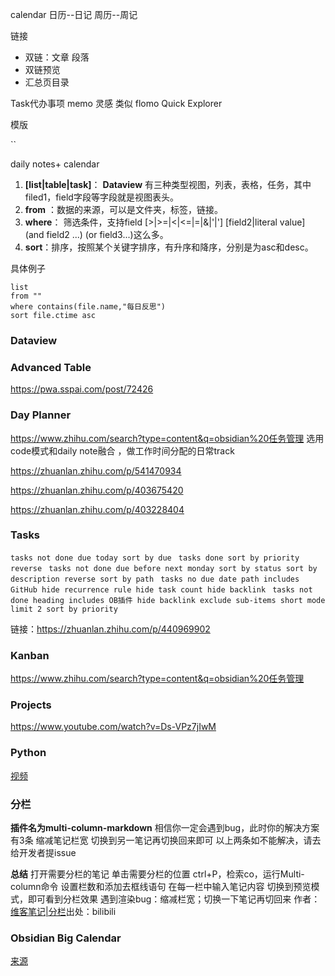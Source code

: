 



calendar
日历--日记
周历--周记

链接
- 双链：文章  段落
- 双链预览 
- 汇总页目录


Task代办事项
memo  灵感 类似 flomo
Quick Explorer

模版

``


daily notes+ calendar
1.  **[list|table|task]**： **Dataview** 有三种类型视图，列表，表格，任务，其中filed1，field字段等字段就是视图表头。
2.  **from** ：数据的来源，可以是文件夹，标签，链接。
3.  **where**： 筛选条件，支持field [>|>=|<|<=|=|&|'|'] [field2|literal value] (and field2 ...) (or field3...)这么多。
4.  **sort**：排序，按照某个关键字排序，有升序和降序，分别是为asc和desc。

具体例子
```text
list 
from ""
where contains(file.name,"每日反思")
sort file.ctime asc
```



### Dataview




### Advanced Table
https://pwa.sspai.com/post/72426



### Day Planner
https://www.zhihu.com/search?type=content&q=obsidian%20任务管理
选用code模式和daily note融合 ，做工作时间分配的日常track

https://zhuanlan.zhihu.com/p/541470934

https://zhuanlan.zhihu.com/p/403675420

https://zhuanlan.zhihu.com/p/403228404

### Tasks

```tasks not done due today sort by due ``` ```tasks done sort by priority reverse ``` ```tasks not done due before next monday sort by status sort by description reverse sort by path ``` ```tasks no due date path includes GitHub hide recurrence rule hide task count hide backlink ``` ```tasks not done heading includes OB插件 hide backlink exclude sub-items short mode limit 2 sort by priority ```


链接：https://zhuanlan.zhihu.com/p/440969902  

### Kanban
https://www.zhihu.com/search?type=content&q=obsidian%20任务管理


### Projects
https://www.youtube.com/watch?v=Ds-VPz7jIwM


### Python 
[视频](https://www.bilibili.com/video/BV1ze411K7bT/?is_story_h5=false&p=1&share_from=ugc&share_medium=android&share_plat=android&share_session_id=2bc60bec-ea91-4271-b017-af28840ced45&share_source=WEIXIN&share_tag=s_i&timestamp=1665159708&unique_k=zztmQBt&vd_source=3350fde2c0b267b819f3295c9b128088)


### 分栏

**插件名为multi-column-markdown**
相信你一定会遇到bug，此时你的解决方案有3条
缩减笔记栏宽
切换到另一笔记再切换回来即可
以上两条如不能解决，请去给开发者提issue

**总结**
打开需要分栏的笔记
单击需要分栏的位置
ctrl+P，检索co，运行Multi-column命令
设置栏数和添加去框线语句
在每一栏中输入笔记内容
切换到预览模式，即可看到分栏效果
遇到渲染bug：缩减栏宽；切换一下笔记再切回来
 作者：[维客笔记|分栏](https://www.bilibili.com/read/cv16275035?from=search&spm_id_from=333.337.0.0 )出处：bilibili




###  Obsidian Big Calendar
[来源](https://weibo.com/ttarticle/p/show?id=2309404741132801409689)


